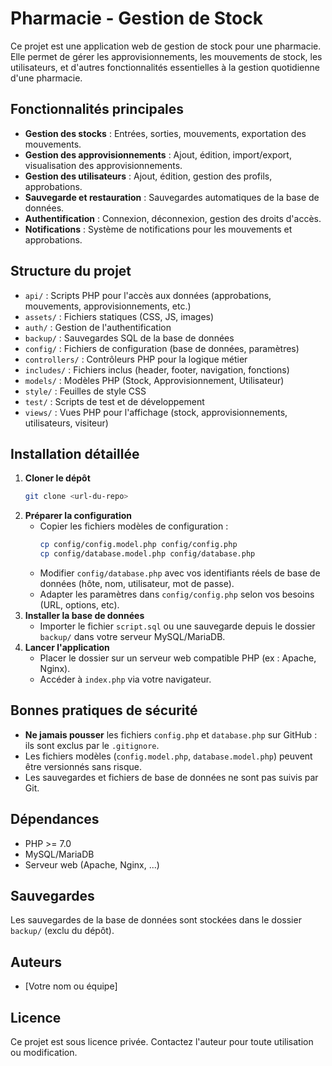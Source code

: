 # Pharmacie - Gestion de Stock

Ce projet est une application web de gestion de stock pour une pharmacie. Elle permet de gérer les approvisionnements, les mouvements de stock, les utilisateurs, et d'autres fonctionnalités essentielles à la gestion quotidienne d'une pharmacie.

## Fonctionnalités principales

- **Gestion des stocks** : Entrées, sorties, mouvements, exportation des mouvements.
- **Gestion des approvisionnements** : Ajout, édition, import/export, visualisation des approvisionnements.
- **Gestion des utilisateurs** : Ajout, édition, gestion des profils, approbations.
- **Sauvegarde et restauration** : Sauvegardes automatiques de la base de données.
- **Authentification** : Connexion, déconnexion, gestion des droits d'accès.
- **Notifications** : Système de notifications pour les mouvements et approbations.

## Structure du projet

- `api/` : Scripts PHP pour l'accès aux données (approbations, mouvements, approvisionnements, etc.)
- `assets/` : Fichiers statiques (CSS, JS, images)
- `auth/` : Gestion de l'authentification
- `backup/` : Sauvegardes SQL de la base de données
- `config/` : Fichiers de configuration (base de données, paramètres)
- `controllers/` : Contrôleurs PHP pour la logique métier
- `includes/` : Fichiers inclus (header, footer, navigation, fonctions)
- `models/` : Modèles PHP (Stock, Approvisionnement, Utilisateur)
- `style/` : Feuilles de style CSS
- `test/` : Scripts de test et de développement
- `views/` : Vues PHP pour l'affichage (stock, approvisionnements, utilisateurs, visiteur)

## Installation détaillée

1. **Cloner le dépôt**
   ```bash
   git clone <url-du-repo>
   ```
2. **Préparer la configuration**
   - Copier les fichiers modèles de configuration :
     ```bash
     cp config/config.model.php config/config.php
     cp config/database.model.php config/database.php
     ```
   - Modifier `config/database.php` avec vos identifiants réels de base de données (hôte, nom, utilisateur, mot de passe).
   - Adapter les paramètres dans `config/config.php` selon vos besoins (URL, options, etc).
3. **Installer la base de données**
   - Importer le fichier `script.sql` ou une sauvegarde depuis le dossier `backup/` dans votre serveur MySQL/MariaDB.
4. **Lancer l'application**
   - Placer le dossier sur un serveur web compatible PHP (ex : Apache, Nginx).
   - Accéder à `index.php` via votre navigateur.

## Bonnes pratiques de sécurité

- **Ne jamais pousser** les fichiers `config.php` et `database.php` sur GitHub : ils sont exclus par le `.gitignore`.
- Les fichiers modèles (`config.model.php`, `database.model.php`) peuvent être versionnés sans risque.
- Les sauvegardes et fichiers de base de données ne sont pas suivis par Git.

## Dépendances

- PHP >= 7.0
- MySQL/MariaDB
- Serveur web (Apache, Nginx, ...)

## Sauvegardes

Les sauvegardes de la base de données sont stockées dans le dossier `backup/` (exclu du dépôt).

## Auteurs

- [Votre nom ou équipe]

## Licence

Ce projet est sous licence privée. Contactez l'auteur pour toute utilisation ou modification.
